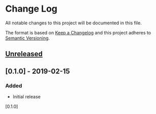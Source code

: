 # Change Log

All notable changes to this project will be documented in this file.

The format is based on [Keep a Changelog](http://keepachangelog.com/) and this
project adheres to [Semantic Versioning](http://semver.org/).

## [Unreleased]

## [0.1.0] - 2019-02-15

### Added

- Initial release

[Unreleased]: https://github.com/terraform-google-modules/terraform-google-event-function/compare/v0.1.0...HEAD
[0.1.0]